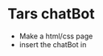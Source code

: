 # Tars chatBot

- Make a html/css page
- insert the chatBot in <script> : https://help.hellotars.com/en/articles/1001447-adding-bot-widget-on-your-site

![MicrosoftTeams-image (1)](https://user-images.githubusercontent.com/70896774/145586303-17ee48cc-27a8-44f9-8394-8305fd45f9a0.png)
  
.Here an example with a codepen file

```python
DISCLAIMER

# You only have 14days free trial, after that you will have to subscribe to one of their offer


```
